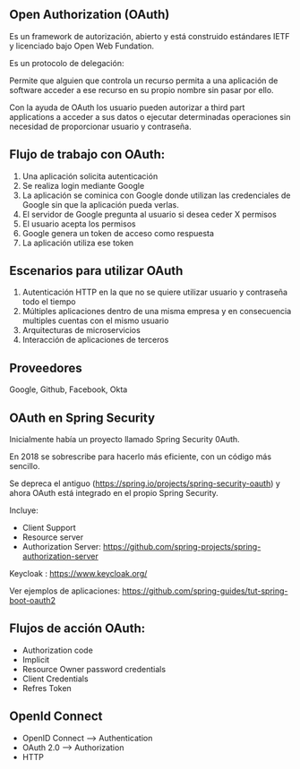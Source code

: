 
## Open Authorization (OAuth)

Es un framework de autorización, abierto y está construido estándares
IETF y licenciado bajo Open Web Fundation.

Es un protocolo de delegación:

Permite que alguien que controla un recurso permita a una aplicación
de software acceder a ese recurso en su propio nombre sin pasar por ello.

Con la ayuda de OAuth los usuario pueden autorizar a third part applications
a acceder a sus datos o ejecutar determinadas operaciones sin necesidad de 
proporcionar usuario y contraseña.

## Flujo de trabajo con OAuth:

1. Una aplicación solicita autenticación
2. Se realiza login mediante Google
3. La aplicación se cominica con Google donde utilizan las credenciales 
de Google sin que la aplicación pueda verlas.
4. El servidor de Google pregunta al usuario si desea ceder X permisos
5. El usuario acepta los permisos
6. Google genera un token de acceso como respuesta
7. La aplicación utiliza ese token

## Escenarios para utilizar OAuth

1. Autenticación HTTP en la que no se quiere utilizar usuario y contraseña
todo el tiempo
2. Múltiples aplicaciones dentro de una misma empresa y en consecuencia
multiples cuentas con el mismo usuario 
3. Arquitecturas de microservicios
4. Interacción de aplicaciones de terceros

## Proveedores

Google, Github, Facebook, Okta

## OAuth en Spring Security

Inicialmente había un proyecto llamado Spring Security 0Auth.

En 2018 se sobrescribe para hacerlo más eficiente, con un código más
sencillo.

Se depreca el antiguo (https://spring.io/projects/spring-security-oauth)
y ahora OAuth está integrado en el propio Spring Security.

Incluye:

* Client Support
* Resource server
* Authorization Server: https://github.com/spring-projects/spring-authorization-server

Keycloak : https://www.keycloak.org/

Ver ejemplos de aplicaciones: https://github.com/spring-guides/tut-spring-boot-oauth2

## Flujos de acción OAuth:

* Authorization code
* Implicit
* Resource Owner password credentials
* Client Credentials
* Refres Token

## OpenId Connect

* OpenID Connect --> Authentication
* OAuth 2.0 --> Authorization
* HTTP